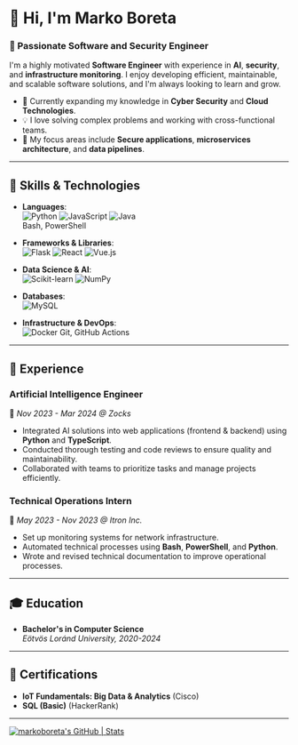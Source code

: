 # 👋 Hi, I'm Marko Boreta

### 🚀 Passionate Software and Security Engineer

I'm a highly motivated **Software Engineer** with experience in **AI**, **security**, and **infrastructure monitoring**. I enjoy developing efficient, maintainable, and scalable software solutions, and I'm always looking to learn and grow.

- 🌱 Currently expanding my knowledge in **Cyber Security** and **Cloud Technologies**.
- 💡 I love solving complex problems and working with cross-functional teams.
- 🤖 My focus areas include **Secure applications**, **microservices architecture**, and **data pipelines**.

---

## 🔧 Skills & Technologies

- **Languages**:  
  ![Python](https://img.shields.io/badge/Python-3776AB?style=flat&logo=python&logoColor=white) ![JavaScript](https://img.shields.io/badge/JavaScript-F7DF1E?style=flat&logo=javascript&logoColor=black) ![Java](https://img.shields.io/badge/Java-007396?style=flat&logo=java&logoColor=white)  
  Bash, PowerShell

- **Frameworks & Libraries**:  
  ![Flask](https://img.shields.io/badge/Flask-000000?style=flat&logo=flask&logoColor=white) ![React](https://img.shields.io/badge/React-61DAFB?style=flat&logo=react&logoColor=black) ![Vue.js](https://img.shields.io/badge/Vue.js-4FC08D?style=flat&logo=vue.js&logoColor=white)

- **Data Science & AI**:  
  ![Scikit-learn](https://img.shields.io/badge/Scikit--Learn-F7931E?style=flat&logo=scikit-learn&logoColor=white) ![NumPy](https://img.shields.io/badge/NumPy-013243?style=flat&logo=numpy&logoColor=white)

- **Databases**:  
  ![MySQL](https://img.shields.io/badge/MySQL-4479A1?style=flat&logo=mysql&logoColor=white)

- **Infrastructure & DevOps**:  
  ![Docker](https://img.shields.io/badge/Docker-2496ED?style=flat&logo=docker&logoColor=white) Git, GitHub Actions

---

## 💼 Experience

### **Artificial Intelligence Engineer**  
📅 *Nov 2023 - Mar 2024 @ Zocks*  
- Integrated AI solutions into web applications (frontend & backend) using **Python** and **TypeScript**.
- Conducted thorough testing and code reviews to ensure quality and maintainability.
- Collaborated with teams to prioritize tasks and manage projects efficiently.

### **Technical Operations Intern**  
📅 *May 2023 - Nov 2023 @ Itron Inc.*  
- Set up monitoring systems for network infrastructure.
- Automated technical processes using **Bash**, **PowerShell**, and **Python**.
- Wrote and revised technical documentation to improve operational processes.

---

## 🎓 Education

- **Bachelor's in Computer Science**  
  *Eötvös Loránd University, 2020-2024*

---

## 🏅 Certifications

- **IoT Fundamentals: Big Data & Analytics** (Cisco)  
- **SQL (Basic)** (HackerRank)

---


[![markoboreta's GitHub | Stats](https://stats.quira.sh/markoboreta/github?theme=dark)](https://quira.sh?utm_source=widgets&utm_campaign=markoboreta)
